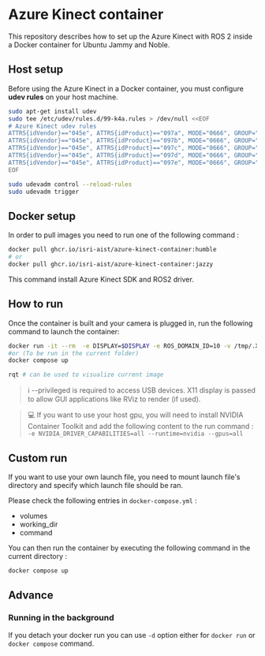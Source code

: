 # Azure Kinect container

This repository describes how to set up the Azure Kinect with ROS 2 inside a Docker container for Ubuntu Jammy and Noble.

## Host setup

Before using the Azure Kinect in a Docker container, you must configure **udev rules** on your host machine.

```bash
sudo apt-get install udev
sudo tee /etc/udev/rules.d/99-k4a.rules > /dev/null <<EOF
# Azure Kinect udev rules
ATTRS{idVendor}=="045e", ATTRS{idProduct}=="097a", MODE="0666", GROUP="plugdev"
ATTRS{idVendor}=="045e", ATTRS{idProduct}=="097b", MODE="0666", GROUP="plugdev"
ATTRS{idVendor}=="045e", ATTRS{idProduct}=="097c", MODE="0666", GROUP="plugdev"
ATTRS{idVendor}=="045e", ATTRS{idProduct}=="097d", MODE="0666", GROUP="plugdev"
ATTRS{idVendor}=="045e", ATTRS{idProduct}=="097e", MODE="0666", GROUP="plugdev"
EOF

sudo udevadm control --reload-rules
sudo udevadm trigger
```
## Docker setup

In order to pull images you need to run one of the following command :

```bash
docker pull ghcr.io/isri-aist/azure-kinect-container:humble 
# or 
docker pull ghcr.io/isri-aist/azure-kinect-container:jazzy 
```
This command install Azure Kinect SDK and ROS2 driver.

## How to run 

Once the container is built and your camera is plugged in, run the following command to launch the container:

```bash
docker run -it --rm  -e DISPLAY=$DISPLAY -e ROS_DOMAIN_ID=10 -v /tmp/.X11-unix:/tmp/.X11-unix --net=host --ipc=host --privileged --shm-size=2g ghcr.io/isri-aist/azure-kinect-container:humble
#or (To be run in the current folder)
docker compose up 

rqt # can be used to visualize current image
```

> ℹ️ --privileged is required to access USB devices. X11 display is passed to allow GUI applications like RViz to render (if used). 

> 💻 If you want to use your host gpu, you will need to install NVIDIA Container Toolkit and add the following content to the run command : `-e NVIDIA_DRIVER_CAPABILITIES=all --runtime=nvidia --gpus=all`

## Custom run 

If you want to use your own launch file, you need to mount launch file's directory and specify which launch file should be ran. 

Please check the following entries in `docker-compose.yml` :
* volumes
* working_dir
* command

You can then run the container by executing the following command in the current directory :

```bash
docker compose up 
```

## Advance 

### Running in the background

If you detach your docker run you can use `-d` option either for `docker run` or `docker compose` command. 